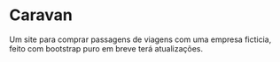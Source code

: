 # Caravan
 Um site para comprar passagens de viagens com uma empresa ficticia, feito com bootstrap puro em breve terá atualizações.  
